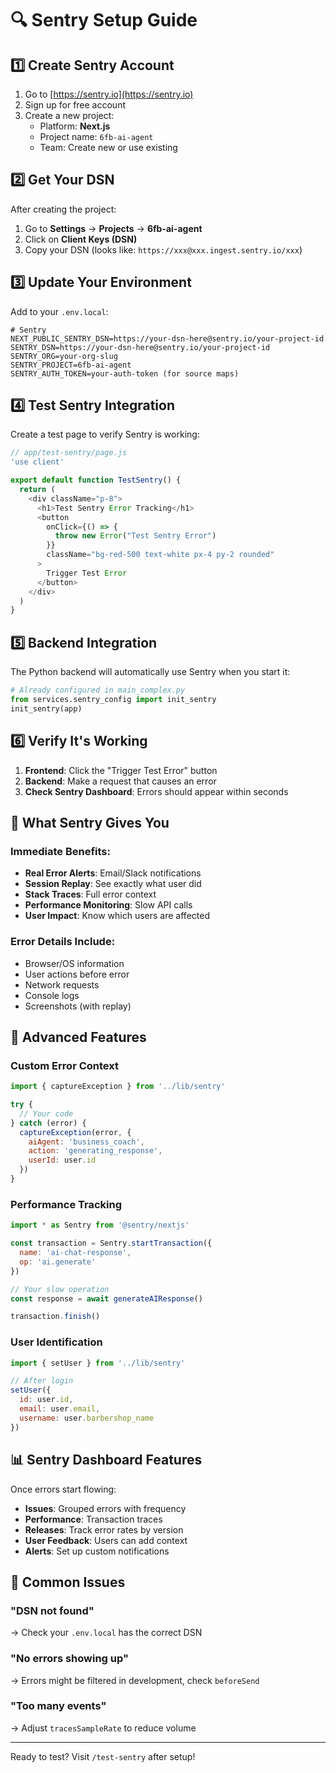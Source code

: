 # 🔍 Sentry Setup Guide

## 1️⃣ Create Sentry Account

1. Go to [https://sentry.io](https://sentry.io)
2. Sign up for free account
3. Create a new project:
   - Platform: **Next.js**
   - Project name: `6fb-ai-agent`
   - Team: Create new or use existing

## 2️⃣ Get Your DSN

After creating the project:
1. Go to **Settings** → **Projects** → **6fb-ai-agent**
2. Click on **Client Keys (DSN)**
3. Copy your DSN (looks like: `https://xxx@xxx.ingest.sentry.io/xxx`)

## 3️⃣ Update Your Environment

Add to your `.env.local`:
```env
# Sentry
NEXT_PUBLIC_SENTRY_DSN=https://your-dsn-here@sentry.io/your-project-id
SENTRY_DSN=https://your-dsn-here@sentry.io/your-project-id
SENTRY_ORG=your-org-slug
SENTRY_PROJECT=6fb-ai-agent
SENTRY_AUTH_TOKEN=your-auth-token (for source maps)
```

## 4️⃣ Test Sentry Integration

Create a test page to verify Sentry is working:

```javascript
// app/test-sentry/page.js
'use client'

export default function TestSentry() {
  return (
    <div className="p-8">
      <h1>Test Sentry Error Tracking</h1>
      <button
        onClick={() => {
          throw new Error("Test Sentry Error")
        }}
        className="bg-red-500 text-white px-4 py-2 rounded"
      >
        Trigger Test Error
      </button>
    </div>
  )
}
```

## 5️⃣ Backend Integration

The Python backend will automatically use Sentry when you start it:

```python
# Already configured in main_complex.py
from services.sentry_config import init_sentry
init_sentry(app)
```

## 6️⃣ Verify It's Working

1. **Frontend**: Click the "Trigger Test Error" button
2. **Backend**: Make a request that causes an error
3. **Check Sentry Dashboard**: Errors should appear within seconds

## 🎯 What Sentry Gives You

### Immediate Benefits:
- **Real Error Alerts**: Email/Slack notifications
- **Session Replay**: See exactly what user did
- **Stack Traces**: Full error context
- **Performance Monitoring**: Slow API calls
- **User Impact**: Know which users are affected

### Error Details Include:
- Browser/OS information
- User actions before error
- Network requests
- Console logs
- Screenshots (with replay)

## 🔧 Advanced Features

### Custom Error Context
```javascript
import { captureException } from '../lib/sentry'

try {
  // Your code
} catch (error) {
  captureException(error, {
    aiAgent: 'business_coach',
    action: 'generating_response',
    userId: user.id
  })
}
```

### Performance Tracking
```javascript
import * as Sentry from '@sentry/nextjs'

const transaction = Sentry.startTransaction({
  name: 'ai-chat-response',
  op: 'ai.generate'
})

// Your slow operation
const response = await generateAIResponse()

transaction.finish()
```

### User Identification
```javascript
import { setUser } from '../lib/sentry'

// After login
setUser({
  id: user.id,
  email: user.email,
  username: user.barbershop_name
})
```

## 📊 Sentry Dashboard Features

Once errors start flowing:
- **Issues**: Grouped errors with frequency
- **Performance**: Transaction traces
- **Releases**: Track error rates by version
- **User Feedback**: Users can add context
- **Alerts**: Set up custom notifications

## 🚨 Common Issues

### "DSN not found"
→ Check your `.env.local` has the correct DSN

### "No errors showing up"
→ Errors might be filtered in development, check `beforeSend`

### "Too many events"
→ Adjust `tracesSampleRate` to reduce volume

---

Ready to test? Visit `/test-sentry` after setup!